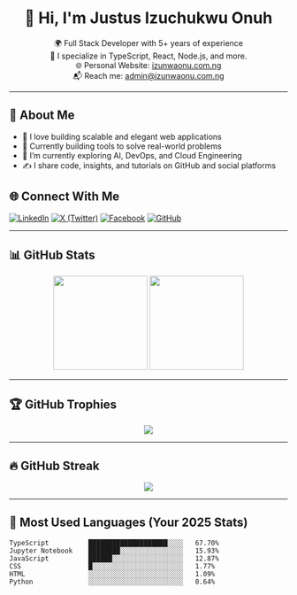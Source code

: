 <h1 align="center">👋 Hi, I'm Justus Izuchukwu Onuh</h1>

<p align="center">
  🌍 Full Stack Developer with 5+ years of experience <br/>
  🧠 I specialize in TypeScript, React, Node.js, and more. <br/>
  🌐 Personal Website: <a href="https://izunwaonu.com.ng">izunwaonu.com.ng</a> <br/>
  📬 Reach me: <a href="mailto:admin@izunwaonu.com.ng">admin@izunwaonu.com.ng</a>
</p>

---

## 🚀 About Me

- 🧩 I love building scalable and elegant web applications
- 🔭 Currently building tools to solve real-world problems
- 🧠 I’m currently exploring AI, DevOps, and Cloud Engineering
- ✍️ I share code, insights, and tutorials on GitHub and social platforms

## 🌐 Connect With Me

[![LinkedIn](https://img.shields.io/badge/LinkedIn-0077B5?style=for-the-badge&logo=linkedin&logoColor=white)](https://www.linkedin.com/in/onuh-justus-izuchukwu-9340a121b/)
[![X (Twitter)](https://img.shields.io/badge/X-000000?style=for-the-badge&logo=twitter&logoColor=white)](https://x.com/izunwaonu)
[![Facebook](https://img.shields.io/badge/Facebook-1877F2?style=for-the-badge&logo=facebook&logoColor=white)](https://www.facebook.com/izunwonu)
[![GitHub](https://img.shields.io/badge/GitHub-171515?style=for-the-badge&logo=github&logoColor=white)](https://github.com/izunwaonu)

---

## 📊 GitHub Stats

<div align="center">
  <img src="https://github-readme-stats.vercel.app/api?username=izunwaonu&show_icons=true&theme=react&count_private=true" height="170" />
  <img src="https://github-readme-stats.vercel.app/api/top-langs/?username=izunwaonu&layout=compact&theme=react" height="170" />
</div>

---

## 🏆 GitHub Trophies

<p align="center">
  <img src="https://github-profile-trophy.vercel.app/?username=izunwaonu&theme=radical&no-frame=true&margin-w=10" />
</p>

---

## 🔥 GitHub Streak

<p align="center">
  <img src="https://streak-stats.demolab.com?user=izunwaonu&theme=radical&hide_border=true&border_radius=5" />
</p>

---

## 🧠 Most Used Languages (Your 2025 Stats)

```text
TypeScript          ████████████████████░░░░   67.70%
Jupyter Notebook    ████████░░░░░░░░░░░░░░░░   15.93%
JavaScript          ██████░░░░░░░░░░░░░░░░░░   12.87%
CSS                 █░░░░░░░░░░░░░░░░░░░░░░░   1.77%
HTML                ░░░░░░░░░░░░░░░░░░░░░░░░   1.09%
Python              ░░░░░░░░░░░░░░░░░░░░░░░░   0.64%
